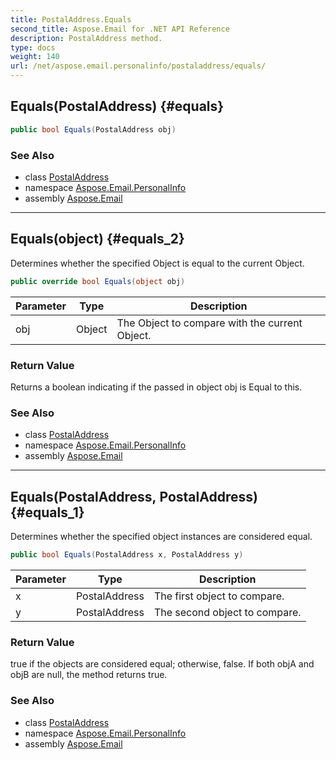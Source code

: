 ```yaml
---
title: PostalAddress.Equals
second_title: Aspose.Email for .NET API Reference
description: PostalAddress method. 
type: docs
weight: 140
url: /net/aspose.email.personalinfo/postaladdress/equals/
---
```

## Equals(PostalAddress) {#equals}

```csharp
public bool Equals(PostalAddress obj)
```

### See Also

* class [PostalAddress](../)
* namespace [Aspose.Email.PersonalInfo](../../postaladdress/)
* assembly [Aspose.Email](../../../)

---

## Equals(object) {#equals_2}

Determines whether the specified Object is equal to the current Object.

```csharp
public override bool Equals(object obj)
```

| Parameter | Type | Description |
| --- | --- | --- |
| obj | Object | The Object to compare with the current Object. |

### Return Value

Returns a boolean indicating if the passed in object obj is Equal to this.

### See Also

* class [PostalAddress](../)
* namespace [Aspose.Email.PersonalInfo](../../postaladdress/)
* assembly [Aspose.Email](../../../)

---

## Equals(PostalAddress, PostalAddress) {#equals_1}

Determines whether the specified object instances are considered equal.

```csharp
public bool Equals(PostalAddress x, PostalAddress y)
```

| Parameter | Type | Description |
| --- | --- | --- |
| x | PostalAddress | The first object to compare. |
| y | PostalAddress | The second object to compare. |

### Return Value

true if the objects are considered equal; otherwise, false. If both objA and objB are null, the method returns true.

### See Also

* class [PostalAddress](../)
* namespace [Aspose.Email.PersonalInfo](../../postaladdress/)
* assembly [Aspose.Email](../../../)


